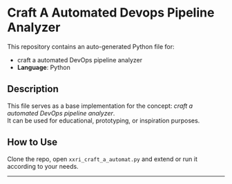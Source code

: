 # Craft A Automated Devops Pipeline Analyzer

This repository contains an auto-generated Python file for:

- craft a automated DevOps pipeline analyzer
- **Language**: Python

## Description

This file serves as a base implementation for the concept: *craft a automated DevOps pipeline analyzer*.  
It can be used for educational, prototyping, or inspiration purposes.

## How to Use

Clone the repo, open `xxri_craft_a_automat.py` and extend or run it according to your needs.

---



